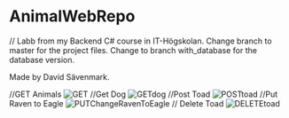 # AnimalWebRepo
// Labb from my Backend C# course in IT-Högskolan. Change branch to master for the project files. Change to branch with_database for the database version.

Made by David Sävenmark.

//GET Animals
![GET](https://user-images.githubusercontent.com/71319396/146656290-27b37199-408e-4d3f-b6e6-0820f1667975.png)
//Get Dog
![GETdog](https://user-images.githubusercontent.com/71319396/146656340-89bbaa4c-aed1-4218-866a-e42c1fae14fb.png)
//Post Toad
![POSTtoad](https://user-images.githubusercontent.com/71319396/146656503-6fb1360e-affd-4946-be6f-e4b6b655c721.png)
//Put Raven to Eagle
![PUTChangeRavenToEagle](https://user-images.githubusercontent.com/71319396/146656487-d3309841-5243-408f-98ef-866438e57e27.png)
// Delete Toad
![DELETEtoad](https://user-images.githubusercontent.com/71319396/146656539-05622caa-e895-486f-a8da-a7cc694af3af.png)


